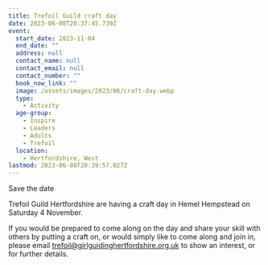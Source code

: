 ```yaml
---
title: Trefoil Guild craft day
date: 2023-06-08T20:37:45.739Z
event:
  start_date: 2023-11-04
  end_date: ""
  address: null
  contact_name: null
  contact_email: null
  contact_number: ""
  book_now_link: ""
  image: /assets/images/2023/06/craft-day.webp
  type:
    - Activity
  age-group:
    - Inspire
    - Leaders
    - Adults
    - Trefoil
  location:
    - Hertfordshire, West
lastmod: 2023-06-08T20:39:57.027Z
---
```

Save the date 

Trefoil Guild Hertfordshire are having a craft day in Hemel Hempstead on Saturday 4 November.

If you would be prepared to come along on the day and share your skill with others by putting a craft on, or would simply like to come along and join in, please email <trefoil@girlguidinghertfordshire.org.uk> to show an interest, or for further details.
